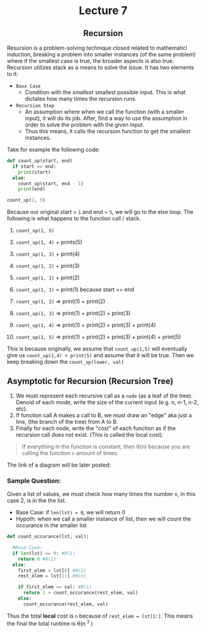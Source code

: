 <div align = "center">
  
# Lecture 7

## Recursion

</div>
Resursion is a problem-solving technique closed related to mathematicl induction, breaking a problem into smaller instances (of the same problem) where if the smallest case is true, the broader aspects is also true. Recursion utilizes stack as a means to solve the issue. It has two elements to it:

- `Base Case`
  - Condition with the *smallest* smallest possible input. This is what dictates how many times the recursion runs. 
- `Recursion Step`
  - An assumption where when we call the function (with a smaller input), it will do its job. After, find a way to use the assumption in order to solve the problem with the given input. 
  - Thus this means, it calls the recursion function to get the smallest instances.
 
Take for example the following code:
```python
def count_up(start, end)
  if start == end:
    print(start)
  else:
    count_up(start, end - 1)
    print(end)

count_up(1, 5)
```

Because our original start = `1` and end = `5`, we will go to the else loop. The following is what happens to the function call / stack.
1. `count_up(1, 5)`
2. `count_up(1, 4)` + prints(5)
3. `count_up(1, 3)` + print(4)
4. `count_up(1, 2)` + print(3)
5. `count_up(1, 1)` + print(2)
6. `count_up(1, 1)` = print(1) because start == end
   
8. `count_up(1, 2)` => print(1) + print(2)
9. `count_up(1, 3)` => print(1) + print(2) + print(3)
10. `count_up(1, 4)` => print(1) + print(2) + print(3) + print(4)
11. `count_up(1, 5)` => print(1) + print(2) + print(3) + print(4) + print(5)

This is because originally, we assume that `count_up(1,5)` will eventually give us `count_up(1,4) + print(5)` and assume that it will be true. Then we keep breaking down the `count_up(lower, val)`


## Asymptotic for Recursion (Recursion Tree)

1. We must represent each recursive call as a `node` (as a leaf of the tree). Denoid of each mode, write the size of the current input (e.g. n, n-1, n-2, etc).
2. If function call A makes a call to B, we must draw an "edge" aka just a line, (the branch of the tree) from A to B.
3. Finally for each node, write the "cost" of each function as if the recursion call does not exist. (This is called the local cost).

> If everything in the function is constant, then θ(n) because you are calling the function `n` amount of times.

The link of a diagram will be later posted:

### Sample Question:
Given a list of values, we must check how many times the number `n`, in this case 2, is in the the list. 

- Base Case: if `len(lst) = 0`, we will return 0
- Hypoth: when we call a smaller instance of list, then we will count the occurance in the smaller list
```python
def count_occurance(lst, val):

  #Base Case:
  if len(lst) == 0: #θ(1)
    return 0 #θ(1)
  else:
    first_elem = lst[0] #θ(1)
    rest_elem = lst[1:] #θ(n)

    if first_elem == val: #θ(1) 
      return 1 + count_occurance(rest_elem, val)
    else:
      count_occurance(rest_elem, val)
```

Thus the total **local** cost is `n` because of `rest_elem = lst[1:]`. This means the final the total runtime is θ(n <sup> 2 </sup>)
 
